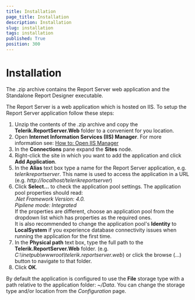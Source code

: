 ```yaml
---
title: Installation
page_title: Installation
description: Installation
slug: installation
tags: installation
published: True
position: 300
---
```


# Installation



The .zip archive contains the Report Server web application and the Standalone Report Designer executable.

The Report Server is a web application which is hosted on IIS. To setup the Report Server application follow these steps:

1. Unzip the contents of the .zip archive and copy the __Telerik.ReportServer.Web__ folder to a convenient for you location.
2. Open __Internet Information Services (IIS) Manager__. For more information see: [How to: Open IIS Manager](https://msdn.microsoft.com/en-us/library/bb763170%28v=vs.140%29.aspx)
3. In the __Connections__ pane expand the __Sites__ node.
4. Right-click the site in which you want to add the application and click __Add Application__.
5. In the __Alias__ text box type a name for the Report Server application, e.g. _telerikreportserver_. This name is used to access the application in a URL (e.g. _http://localhost/telerikreportserver_)
6. Click __Select…__ to check the application pool settings. The application pool properties should read:  
_.Net Framework Version: 4.0._  
_Pipilene mode: Integrated_  
If the properties are different, choose an application pool from the dropdown list which has properties as the required ones.  
It is also recommended to change the application pool's __Identity__ to __LocalSystem__ if you experience database connectivity issues when running the application for the first time.
7. In the __Physical path__ text box, type the full path to the __Telerik.ReportServer.Web__ folder. (e.g. _C:\inetpub\wwwroot\telerik.reportserver.web_) or click the browse (…) button to navigate to that folder.
8. Click __OK__.

By default the application is configured to use the __File__ storage type with a path relative to the application folder: _~/Data_. You can change the storage type and/or location from the _Configuration_ page.